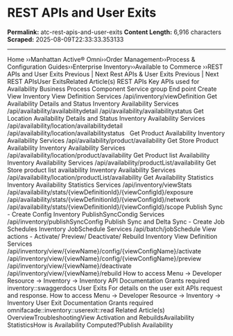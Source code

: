 # REST APIs and User Exits

**Permalink:** atc-rest-apis-and-user-exits
**Content Length:** 6,916 characters
**Scraped:** 2025-08-09T22:33:33.353133

---

Home &rsaquo;&rsaquo;Manhattan Active® Omni&rsaquo;&rsaquo;Order Management&rsaquo;&rsaquo;Process & Configuration Guides&rsaquo;&rsaquo;Enterprise Inventory&rsaquo;&rsaquo;Available to Commerce ››REST APIs and User Exits Previous | Next Rest APIs & User Exits Previous | Next &nbsp; REST APIsUser ExitsRelated Article(s) REST APIs Key APIs used for Availability Business Process Component Service group End point Create View Inventory View Definition Services /api/inventory/viewDefinition Get Availability Details and Status Inventory Availability Services /api/availability/availabilitydetail /api/availability/availabilitystatus Get Location Availability Details and Status Inventory Availability Services /api/availability/location/availabilitydetail /api/availability/location/availabilitystatus &nbsp; Get Product Availability Inventory Availability Services /api/availability/product/availability Get Store Product Availability Inventory Availability Services /api/availability/location/product/availability Get Product list Availability Inventory Availability Services /api/availability/productList/availability Get Store product list availability Inventory Availability Services /api/availability/location/productList/availability Get Availability Statistics Inventory Availability Statistics Services /api/inventory/viewStats /api/availability/stats/{viewDefinitionId}/{viewConfigId}/exposure /api/availability/stats/{viewDefinitionId}/{viewConfigId}/network /api/availability/stats/{viewDefinitionId}/{viewConfigId}/scope Publish Sync - Create Config Inventory PublishSyncCondig Services /api/inventory/publishSyncConfig Publish Sync and Delta Sync - Create Job Schedules Inventory JobSchedule Services /api/batch/jobSchedule View actions - Activate/ Preview/ Deactivate/ Rebuild Inventory View Definition Services /api/inventory/view/{viewName}/config/{viewConfigName}/activate /api/inventory/view/{viewName}/config/{viewConfigName}/preview /api/inventory/view/{viewName}/deactivate /api/inventory/view/{viewName}/rebuild How to access Menu -&gt; Developer Resource -&gt; Inventory -&gt; Inventory API Documentation Grants required inventory::swaggerdocs User Exits For details on the user exit APIs request and response. How to access Menu -&gt; Developer Resource -&gt; Inventory -&gt; Inventory User Exit Documentation Grants required omnifacade::inventory::userexit::read Related Article(s) OverviewTroubleshootingView Activation and RebuildsAvailability StatisticsHow is Availability Computed?Publish Availability